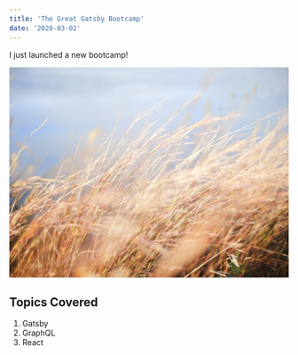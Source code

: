 ```yaml
---
title: 'The Great Gatsby Bootcamp'
date: '2020-03-02'
---
```


I just launched a new bootcamp!

![Grass](./seth-schwiet.jpg)

## Topics Covered

1. Gatsby
2. GraphQL
3. React
